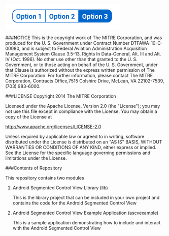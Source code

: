 ![](lib/sample_ascv_image.png)

###NOTICE
This is the copyright work of The MITRE Corporation, and was produced for
the U. S. Government under Contract Number DTFAWA-10-C-00080, and is subject
to Federal Aviation Administration Acquisition Management System Clause
3.5-13, Rights In Data-General, Alt. III and Alt. IV (Oct. 1996).  No other
use other than that granted to the U. S. Government, or to those acting on
behalf of the U. S. Government, under that Clause is authorized without the
express written permission of The MITRE Corporation. For further information,
please contact The MITRE Corporation, Contracts Office,7515 Colshire Drive,
McLean, VA  22102-7539, (703) 983-6000.

###LICENSE
Copyright 2014 The MITRE Corporation

Licensed under the Apache License, Version 2.0 (the "License");
you may not use this file except in compliance with the License.
You may obtain a copy of the License at

http://www.apache.org/licenses/LICENSE-2.0

Unless required by applicable law or agreed to in writing, software
distributed under the License is distributed on an "AS IS" BASIS,
WITHOUT WARRANTIES OR CONDITIONS OF ANY KIND, either express or implied.
See the License for the specific language governing permissions and
limitations under the License.

###Contents of Repository

This repository contains two modules

1. Android Segmented Control View Library (lib)

   This is the library project that can be included in your own project
and contains the code for the Android Segmented Control View

2. Android Segmented Control View Example Application (ascvexample)

   This is a sample application demonstrating how to include and interact
with the Android Segmented Control View





